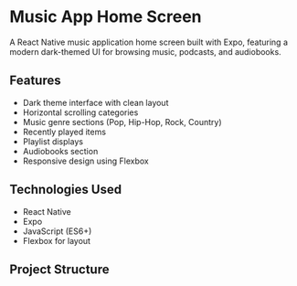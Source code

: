 # Music App Home Screen

A React Native music application home screen built with Expo, featuring a modern dark-themed UI for browsing music, podcasts, and audiobooks.

## Features

- Dark theme interface with clean layout
- Horizontal scrolling categories
- Music genre sections (Pop, Hip-Hop, Rock, Country)
- Recently played items
- Playlist displays
- Audiobooks section
- Responsive design using Flexbox

## Technologies Used

- React Native
- Expo
- JavaScript (ES6+)
- Flexbox for layout

## Project Structure
